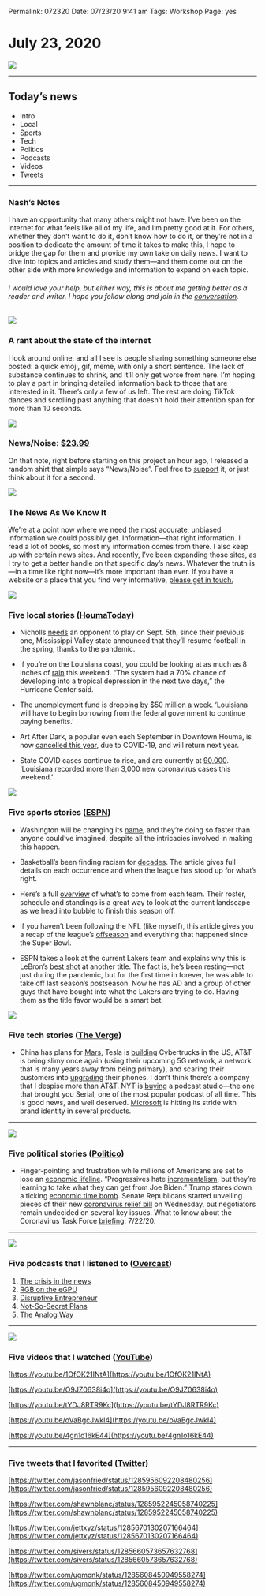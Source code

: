 
Permalink: 072320
Date: 07/23/20 9:41 am
Tags: Workshop
Page: yes

# July 23, 2020

![](https://i.imgur.com/XXmy9w0.jpg)

---- 

## Today’s news

- Intro
- Local
- Sports
- Tech
- Politics
- Podcasts
- Videos
- Tweets

---- 

### Nash’s Notes

I have an opportunity that many others might not have. I’ve been on the internet for what feels like all of my life, and I’m pretty good at it. For others, whether they don't want to do it, don’t know how to do it, or they’re not in a position to dedicate the amount of time it takes to make this, I hope to bridge the gap for them and provide my own take on daily news. I want to dive into topics and articles and study them—and them come out on the other side with more knowledge and information to expand on each topic.

###### I would love your help, but either way, this is about me getting better as a reader and writer. I hope you follow along and join in the [conversation](mailto:nashp@me.com).

![](https://images.unsplash.com/photo-1585007600263-71228e40c8d1?ixlib=rb-1.2.1&q=80&fm=jpg&crop=entropy&cs=tinysrgb&dl=visuals-2TS23o0-pUc-unsplash.jpg)

### A rant about the state of the internet

I look around online, and all I see is people sharing something someone else posted: a quick emoji, gif, meme, with only a short sentence. The lack of substance continues to shrink, and it’ll only get worse from here. I’m hoping to play a part in bringing detailed information  back to those that are interested in it. There’s only a few of us left. The rest are doing TikTok dances and scrolling past anything that doesn't hold their attention span for more than 10 seconds.

![](https://i.imgur.com/JPu0ILK.jpg)

### News/Noise: [$23.99](https://teespring.com/shop/news-noise)

On that note, right before starting on this project an hour ago, I released a random shirt that simple says “News/Noise”. Feel free to [support](https://teespring.com/shop/news-noise) it, or just think about it for a second.

![](https://images.unsplash.com/photo-1524558645350-1e0016260acf?ixlib=rb-1.2.1&q=80&fm=jpg&crop=entropy&cs=tinysrgb&dl=sasan-rashtipour-K6QvBBT17qE-unsplash.jpg)

### The News As We Know It

We’re at a point now where we need the most accurate, unbiased information we could possibly get. Information—that right information. I read a lot of books, so most my information comes from there. I also keep up with certain news sites. And recently, I’ve been expanding those sites, as I try to get a better handle on that specific day’s news. Whatever the truth is—in a time like right now—it’s more important than ever. If you have a website or a place that you find very informative, [please get in touch.](mailto:nashp@me.com)

![](https://i.imgur.com/Zqz3mOh.jpg)

### Five local stories ([HoumaToday](https://www.houmatoday.com/))

- Nicholls [needs](https://www.houmatoday.com/sports/20200722/change-of-plans-nicholls-football-now-looking-for-week-1-opponent) an opponent to play on Sept. 5th, since their previous one, Mississippi Valley state announced that they’ll resume football in the spring, thanks to the pandemic.

- If you’re on the Louisiana coast, you could be looking at as much as 8 inches of [rain](https://www.houmatoday.com/news/20200722/tropical-wave-could-drop-heavy-rain-on-parts-of-la-coast) this weekend. “The system had a 70% chance of developing into a tropical depression in the next two days,” the Hurricane Center said.

- The unemployment fund is dropping by [$50 million a week](https://www.houmatoday.com/news/20200722/louisianarsquos-unemployment-fund-is-dropping-by-50-million-week). ‘Louisiana will have to begin borrowing from the federal government to continue paying benefits.’

- Art After Dark, a popular even each September in Downtown Houma, is now [cancelled this year](https://www.houmatoday.com/lifestyle/20200720/houmarsquos-art-after-dark-festival-wonrsquot-happen-this-year), due to COVID-19, and will return next year.

- State COVID cases continue to rise, and are currently at [90,000](https://www.houmatoday.com/news/20200719/state-covid-cases-exceed-90000-local-cases-rise). ‘Louisiana recorded more than 3,000 new coronavirus cases this weekend.’

![](https://i.imgur.com/GrSn236.jpg)

### Five sports stories ([ESPN](https://www.espn.com/))

- Washington will be changing its [name](https://www.espn.com/nfl/story/_/id/29460299/how-events-2020-forced-washington-nfl-team-name-change), and they’re doing so faster than anyone could’ve imagined, despite all the intricacies involved in making this happen.

- Basketball’s been finding racism for [decades](https://www.espn.com/espn/feature/story/_/id/29439678/nba-wnba-players-decade-demanding-justice). The article gives full details on each occurrence and when the league has stood up for what’s right.

- Here’s a full [overview](https://www.espn.com/nba/story/_/id/29509316/nba-restart-rosters-schedules-standings-projections-every-team) of what’s to come from each team. Their roster, schedule and standings is a great way to look at the current landscape as we head into bubble to finish this season off.

- If you haven’t been following the NFL (like myself), this article gives you a recap of the league’s [offseason](https://www.espn.com/nfl/story/_/id/29510272/2020-nfl-offseason-everything-missed-including-mahomes-extension-brady-tampa-more) and everything that happened since the Super Bowl.

- ESPN takes a look at the current Lakers team and explains why this is LeBron’s [best shot](https://www.espn.com/nba/story/_/id/29496423/nba-debate-orlando-restart-mean-lebron-james) at another title. The fact is, he’s been resting—not just during the pandemic, but for the first time in forever, he was able to take off last season’s postseason. Now he has AD and a group of other guys that have bought into what the Lakers are trying to do. Having them as the title favor would be a smart bet.

![](https://i.imgur.com/TglwWX5.jpg)

### Five tech stories ([The Verge](https://www.theverge.com))

- China has plans for [Mars](https://www.theverge.com/2020/7/23/21334654/china-tianwen-1-mars-mission-launch-succssful), Tesla is [building](https://www.theverge.com/2020/7/22/21334860/tesla-cybertruck-factory-austin-texas-location-model-y) Cybertrucks in the US, AT&T is being slimy once again (using their upcoming 5G network, a network that is many years away from being primary), and scaring their customers into [upgrading](https://www.theverge.com/2020/7/22/21334221/att-customer-upgrade-email-3g-shutdown-2022) their phones. I don’t think there’s a company that I despise more than AT&T. NYT is [buying](https://www.theverge.com/2020/7/22/21335013/the-new-york-times-acquires-serial-productions-podcasts-this-american-life) a podcast studio—the one that brought you Serial, one of the most popular podcast of all time. This is good news, and well deserved. [Microsoft](https://www.theverge.com/2020/7/22/21334725/microsoft-q4-2020-earnings-azure-surface-xbox-gains-growth-profits-sales) is hitting its stride with brand identity in several products.

---- 

![](https://static.politico.com/dims4/default/c26aa65/2147483647/resize/971x/quality/90/?url=https%3A%2F%2Fstatic.politico.com%2F4a%2Fb9%2F01afb21141c1a2ec621e61eac38d%2F200721-trump-gty-773.jpg)

### Five political stories ([Politico](https://www.politico.com/))

- Finger-pointing and frustration while millions of Americans are set to lose an [economic lifeline](https://www.politico.com/news/2020/07/22/congress-unemployment-aid-cliff-378871). “Progressives hate [incrementalism](https://www.politico.com/news/2020/07/22/progress-settle-medicare-biden-378348), but they’re learning to take what they can get from Joe Biden.” Trump stares down a ticking [economic time bomb](https://www.politico.com/news/2020/07/17/trump-economy-time-bomb-366871). Senate Republicans started unveiling pieces of their new [coronavirus relief bill](https://www.politico.com/news/2020/07/22/senate-republicans-coronavirus-plan-377946) on Wednesday, but negotiators remain undecided on several key issues. What to know about the Coronavirus Task Force [briefing](https://www.politico.com/video/2020/07/22/what-to-know-about-the-coronavirus-task-force-briefing-7-22-20-081281): 7/22/20.



---- 

![](https://i.imgur.com/64ugZFS.jpg)

### Five podcasts that I listened to ([Overcast](https://overcast.fm/))

1. [The crisis in the news](https://overcast.fm/+QLhVXKfbw)
2. [RGB on the eGPU](https://overcast.fm/+E7b7wF8gs)
3. [Disruptive Entrepreneur](https://overcast.fm/+VF_ftClzM)
4. [Not-So-Secret Plans](https://overcast.fm/+FgnZX-Wag)
5. [The Analog Way](https://overcast.fm/+NYI_dICTo)


---- 

![](https://i.imgur.com/Pa8BiYs.jpg)

### Five videos that I watched ([YouTube](https://youtube.com))

[https://youtu.be/1OfOK21INtA](https://youtu.be/1OfOK21INtA)

[https://youtu.be/O9JZ0638i4o](https://youtu.be/O9JZ0638i4o)

[https://youtu.be/tYDJ8RTR9Kc](https://youtu.be/tYDJ8RTR9Kc)

[https://youtu.be/oVaBgcJwkI4](https://youtu.be/oVaBgcJwkI4)

[https://youtu.be/4gn1o16kE44](https://youtu.be/4gn1o16kE44)

---- 

### Five tweets that I favorited ([Twitter](https://twitter.com/nashp))

[https://twitter.com/jasonfried/status/1285956092208480256](https://twitter.com/jasonfried/status/1285956092208480256)

[https://twitter.com/shawnblanc/status/1285952245058740225](https://twitter.com/shawnblanc/status/1285952245058740225)

[https://twitter.com/jettxyz/status/1285670130207166464](https://twitter.com/jettxyz/status/1285670130207166464)

[https://twitter.com/sivers/status/1285660573657632768](https://twitter.com/sivers/status/1285660573657632768)

[https://twitter.com/ugmonk/status/1285608450949558274](https://twitter.com/ugmonk/status/1285608450949558274)
